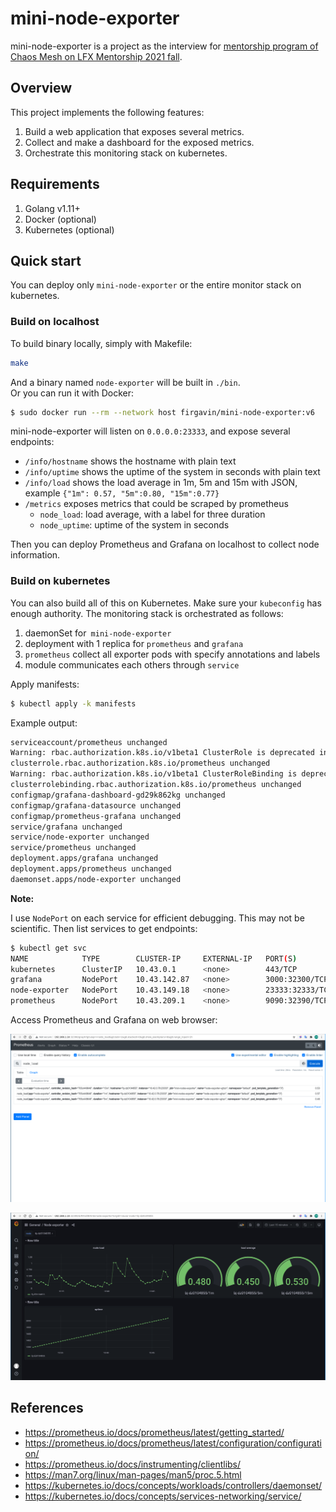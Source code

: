 # mini-node-exporter

mini-node-exporter is a project as the interview
for [mentorship program of Chaos Mesh on LFX Mentorship 2021 fall](https://mentorship.lfx.linuxfoundation.org/project/8db683b0-0273-4a83-9ed9-4c33ee2cfcf0).

## Overview

This project implements the following features:

1. Build a web application that exposes several metrics.
2. Collect and make a dashboard for the exposed metrics.
3. Orchestrate this monitoring stack on kubernetes.

## Requirements

1. Golang v1.11+
2. Docker (optional)
3. Kubernetes (optional)

## Quick start

You can deploy only `mini-node-exporter` or the entire monitor stack on kubernetes.

### Build on localhost

To build binary locally, simply with Makefile:

```bash
make
```

And a binary named `node-exporter` will be built in `./bin`. <br>
Or you can run it with Docker:

```bash
$ sudo docker run --rm --network host firgavin/mini-node-exporter:v6
```

mini-node-exporter will listen on `0.0.0.0:23333`, and expose several endpoints:

- `/info/hostname` shows the hostname with plain text
- `/info/uptime` shows the uptime of the system in seconds with plain text
- `/info/load` shows the load average in 1m, 5m and 15m with JSON, example `{"1m": 0.57, "5m":0.80, "15m":0.77}`
- `/metrics` exposes metrics that could be scraped by prometheus
    - `node_load`: load average, with a label for three duration
    - `node_uptime`: uptime of the system in seconds

Then you can deploy Prometheus and Grafana on localhost to collect node information.

### Build on kubernetes

You can also build all of this on Kubernetes. Make sure your `kubeconfig` has enough authority. The monitoring stack
is orchestrated as follows:

1. daemonSet for` mini-node-exporter`
2. deployment with 1 replica for `prometheus` and `grafana`
3. `prometheus` collect all exporter pods with specify annotations and labels
4. module communicates each others through `service`

Apply manifests:

```bash
$ kubectl apply -k manifests
```

Example output:

```bash
serviceaccount/prometheus unchanged
Warning: rbac.authorization.k8s.io/v1beta1 ClusterRole is deprecated in v1.17+, unavailable in v1.22+; use rbac.authorization.k8s.io/v1 ClusterRole
clusterrole.rbac.authorization.k8s.io/prometheus unchanged
Warning: rbac.authorization.k8s.io/v1beta1 ClusterRoleBinding is deprecated in v1.17+, unavailable in v1.22+; use rbac.authorization.k8s.io/v1 ClusterRoleBinding
clusterrolebinding.rbac.authorization.k8s.io/prometheus unchanged
configmap/grafana-dashboard-gd29k862kg unchanged
configmap/grafana-datasource unchanged
configmap/prometheus-grafana unchanged
service/grafana unchanged
service/node-exporter unchanged
service/prometheus unchanged
deployment.apps/grafana unchanged
deployment.apps/prometheus unchanged
daemonset.apps/node-exporter unchanged

```

**Note:**

I use `NodePort` on each service for efficient debugging. This may not be scientific. Then list services to get
endpoints:

```bash
$ kubectl get svc           
NAME            TYPE        CLUSTER-IP     EXTERNAL-IP   PORT(S)           AGE
kubernetes      ClusterIP   10.43.0.1      <none>        443/TCP           22h
grafana         NodePort    10.43.142.87   <none>        3000:32300/TCP    12h
node-exporter   NodePort    10.43.149.18   <none>        23333:32333/TCP   12h
prometheus      NodePort    10.43.209.1    <none>        9090:32390/TCP    12h

```

Access Prometheus and Grafana on web browser:

![prometheus_screenshot](media/prometheus.png)

![grafana_screenshot](media/grafana.png)

## References

- https://prometheus.io/docs/prometheus/latest/getting_started/
- https://prometheus.io/docs/prometheus/latest/configuration/configuration/
- https://prometheus.io/docs/instrumenting/clientlibs/
- https://man7.org/linux/man-pages/man5/proc.5.html
- https://kubernetes.io/docs/concepts/workloads/controllers/daemonset/
- https://kubernetes.io/docs/concepts/services-networking/service/

